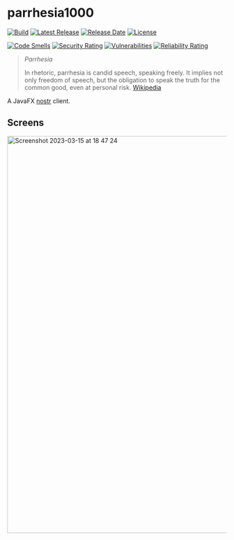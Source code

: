 # parrhesia1000

[![Build](https://github.com/tools1000/parrhesia1000/actions/workflows/build.yml/badge.svg)](https://github.com/tools1000/parrhesia1000/actions/workflows/build.yml)
[![Latest Release](https://img.shields.io/github/release/tools1000/parrhesia1000.svg)](https://github.com/tools1000/parrhesia1000/releases/latest)
[![Release Date](https://img.shields.io/github/release-date/tools1000/parrhesia1000?color=blue)](https://github.com/tools1000/parrhesia1000/releases/latest)
[![License](https://img.shields.io/github/license/tools1000/parrhesia1000.svg)](https://github.com/tools1000/parrhesia1000/blob/master/LICENSE)

[![Code Smells](https://sonarcloud.io/api/project_badges/measure?project=Tools1000_parrhesia1000&metric=code_smells)](https://sonarcloud.io/summary/new_code?id=Tools1000_parrhesia1000)
[![Security Rating](https://sonarcloud.io/api/project_badges/measure?project=Tools1000_parrhesia1000&metric=security_rating)](https://sonarcloud.io/summary/new_code?id=Tools1000_parrhesia1000)
[![Vulnerabilities](https://sonarcloud.io/api/project_badges/measure?project=Tools1000_parrhesia1000&metric=vulnerabilities)](https://sonarcloud.io/summary/new_code?id=Tools1000_parrhesia1000)
[![Reliability Rating](https://sonarcloud.io/api/project_badges/measure?project=Tools1000_parrhesia1000&metric=reliability_rating)](https://sonarcloud.io/summary/new_code?id=Tools1000_parrhesia1000)

> _Parrhesia_
> 
> In rhetoric, parrhesia is candid speech, speaking freely. It implies not only freedom of speech, but the obligation to speak the truth for the common good, even at personal risk. [Wikipedia](https://en.wikipedia.org/wiki/Parrhesia)

A JavaFX [nostr](https://nostr.com/) client.

## Screens

<img width="912" alt="Screenshot 2023-03-15 at 18 47 24" src="https://user-images.githubusercontent.com/13817521/225399125-f74a91ce-b677-478a-b039-60e0db27efd0.png">
